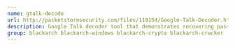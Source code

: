```yaml
---
name: gtalk-decode
url: http://packetstormsecurity.com/files/119154/Google-Talk-Decoder.html
description: Google Talk decoder tool that demonstrates recovering passwords from accounts.
group: blackarch blackarch-windows blackarch-crypto blackarch-cracker
---
```

